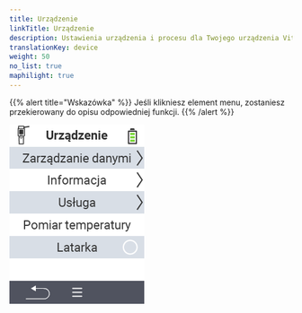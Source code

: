 ```yaml
---
title: Urządzenie
linkTitle: Urządzenie
description: Ustawienia urządzenia i procesu dla Twojego urządzenia VitalControl
translationKey: device
weight: 50
no_list: true
maphilight: true
---
```

{{% alert title="Wskazówka" %}}
Jeśli klikniesz element menu, zostaniesz przekierowany do opisu odpowiedniej funkcji.
{{% /alert %}}

<img src="images/menu.png" alt="Urządzenie VitalControl" title="Urządzenie" usemap="#workmap" class="maphilight" />

<map name="workmap">
  <area shape="rect" coords="2,40,238,80" alt="Zarządzanie danymi" title="Uruchom kopie zapasowe danych, eksportuj swoje dane i zresetuj urządzenie&#10;Kliknięcie myszą: otwórz dokumentację" href="/pl/docs/device/data-management/">
  <area shape="rect" coords="2,80,238,120" alt="Informacje" title="Zobacz ważne informacje o oprogramowaniu i sprzęcie&#10;Kliknięcie myszą: otwórz dokumentację" href="/pl/docs/device/info/">
  <area shape="rect" coords="2,120,238,160" alt="Serwis" title="Sprawdź sterowniki urządzenia, zaktualizuj oprogramowanie układowe i wykonaj test zasięgu&#10;Kliknięcie myszą: otwórz dokumentację" href="/pl/docs/device/service/">
  <area shape="rect" coords="2,160,238,200" alt="Pomiar temperatury" title="Przetestuj pomiar temperatury swojego urządzenia&#10;Kliknięcie myszą: otwórz dokumentację" href="/pl/docs/device/temperature-measurement/">
  <area shape="rect" coords="2,200,238,240" alt="Latarka" title="Włącz lub wyłącz światło w swoim urządzeniu VitalControl&#10;Kliknięcie myszą: otwórz dokumentację" href="/pl/docs/device/flashlight/">

  <area shape="rect" coords="2,282,97,318" alt="Wstecz" title="Cofnij się o jeden poziom" href="/pl/docs/menu/mainmenu/">
</map>
